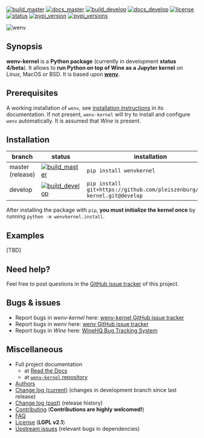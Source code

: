 [![build_master](https://img.shields.io/travis/pleiszenburg/wenv-kernel/master.svg?style=flat-square "Build Status: master / release")](https://travis-ci.org/pleiszenburg/wenv-kernel)
[![docs_master](https://readthedocs.org/projects/wenv-kernel/badge/?version=latest&style=flat-square "Documentation Status: master / release")](https://wenv-kernel.readthedocs.io/en/latest/)
[![build_develop](https://img.shields.io/travis/pleiszenburg/wenv-kernel/develop.svg?style=flat-square "Build Status: development branch")](https://travis-ci.org/pleiszenburg/wenv-kernel)
[![docs_develop](https://readthedocs.org/projects/wenv-kernel/badge/?version=develop&style=flat-square "Documentation Status: development branch")](https://wenv-kernel.readthedocs.io/en/develop/)
[![license](https://img.shields.io/pypi/l/wenvkernel.svg?style=flat-square "Internet Systems Consortium License")](https://github.com/pleiszenburg/wenv-kernel/blob/master/LICENSE)
[![status](https://img.shields.io/pypi/status/wenvkernel.svg?style=flat-square "Project Development Status")](https://github.com/pleiszenburg/wenv-kernel/issues)
[![pypi_version](https://img.shields.io/pypi/v/wenvkernel.svg?style=flat-square "Project Development Status")](https://pypi.python.org/pypi/wenvkernel)
[![pypi_versions](https://img.shields.io/pypi/pyversions/wenvkernel.svg?style=flat-square "Available on PyPi - the Python Package Index")](https://pypi.python.org/pypi/wenvkernel)

![wenv](http://www.pleiszenburg.de/wenv-kernel_logo.png)

## Synopsis

**wenv-kernel** is a **Python package** (currently in development **status 4/beta**). It allows to **run Python on top of Wine as a Jupyter kernel** on Linux, MacOS or BSD. It is based upon **[wenv](https://github.com/pleiszenburg/wenv)**.

## Prerequisites

A working installation of `wenv`, see [installation instructions](https://wenv.readthedocs.io/en/latest/installation.html) in its documentation. If not present, `wenv-kernel` will try to install and configure `wenv` automatically. It is assumed that *Wine* is present.

## Installation

| branch | status | installation | documentation |
| --- | --- | --- | --- |
| master (release) | [![build_master](https://img.shields.io/travis/pleiszenburg/wenv-kernel/master.svg?style=flat-square "Build Status: master / release")](https://github.com/pleiszenburg/wenv-kernel/blob/master/LICENSE) | `pip install wenvkernel` | [![docs_master](https://readthedocs.org/projects/wenv-kernel/badge/?version=latest&style=flat-square "Documentation Status: master / release")](https://wenv-kernel.readthedocs.io/en/latest/) |
| develop | [![build_develop](https://img.shields.io/travis/pleiszenburg/wenv-kernel/develop.svg?style=flat-square "Build Status: development branch")](https://wenv-kernel.readthedocs.io/en/develop/) | `pip install git+https://github.com/pleiszenburg/wenv-kernel.git@develop` | [![docs_develop](https://readthedocs.org/projects/wenv-kernel/badge/?version=develop&style=flat-square "Documentation Status: development branch")](https://github.com/pleiszenburg/wenv-kernel/blob/master/LICENSE) |

After installing the package with `pip`, **you must initialize the kernel once** by running ``python -m wenvkernel.install``.

## Examples

[TBD]

## Need help?

Feel free to post questions in the [GitHub issue tracker](https://github.com/pleiszenburg/wenv-kernel/labels/question) of this project.

## Bugs & issues

- Report bugs in *wenv-kernel* here: [wenv-kernel GitHub issue tracker](https://github.com/pleiszenburg/wenv-kernel/issues)
- Report bugs in *wenv* here: [wenv GitHub issue tracker](https://github.com/pleiszenburg/wenv/issues)
- Report bugs in *Wine* here: [WineHQ Bug Tracking System](https://bugs.winehq.org/)

## Miscellaneous

- Full project documentation
    - at [Read the Docs](http://wenv-kernel.readthedocs.io/en/latest/)
    - at [`wenv-kernel` repository](https://github.com/pleiszenburg/wenv-kernel/blob/master/docs/index.rst)
- [Authors](https://github.com/pleiszenburg/wenv-kernel/blob/master/AUTHORS.md)
- [Change log (current)](https://github.com/pleiszenburg/wenv-kernel/blob/develop/CHANGES.md) (changes in development branch since last release)
- [Change log (past)](https://github.com/pleiszenburg/wenv-kernel/blob/master/CHANGES.md) (release history)
- [Contributing](https://github.com/pleiszenburg/wenv-kernel/blob/master/CONTRIBUTING.md) (**Contributions are highly welcomed!**)
- [FAQ](http://wenv-kernel.readthedocs.io/en/stable/faq.html)
- [License](https://github.com/pleiszenburg/wenv-kernel/blob/master/LICENSE) (**LGPL v2.1**)
- [Upstream issues](https://github.com/pleiszenburg/wenv-kernel/issues?q=is%3Aissue+is%3Aopen+label%3Aupstream) (relevant bugs in dependencies)
